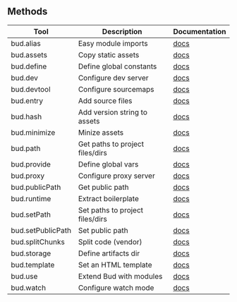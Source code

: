 ## Methods

| Tool              | Description                     | Documentation                     |
| ----------------- | ------------------------------- | --------------------------------- |
| bud.alias         | Easy module imports             | [docs](docs:config/alias)         |
| bud.assets        | Copy static assets              | [docs](docs:config/assets)        |
| bud.define        | Define global constants         | [docs](docs:config/define)        |
| bud.dev           | Configure dev server            | [docs](docs:config/dev)           |
| bud.devtool       | Configure sourcemaps            | [docs](docs:config/devtool)       |
| bud.entry         | Add source files                | [docs](docs:config/entry)         |
| bud.hash          | Add version string to assets    | [docs](docs:config/hash)          |
| bud.minimize      | Minize assets                   | [docs](docs:config/minimize)      |
| bud.path          | Get paths to project files/dirs | [docs](docs:config/path)          |
| bud.provide       | Define global vars              | [docs](docs:config/provide)       |
| bud.proxy         | Configure proxy server          | [docs](docs:config/proxy)         |
| bud.publicPath    | Get public path                 | [docs](docs:config/publicPath)    |
| bud.runtime       | Extract boilerplate             | [docs](docs:config/runtime)       |
| bud.setPath       | Set paths to project files/dirs | [docs](docs:config/setPath)       |
| bud.setPublicPath | Set public path                 | [docs](docs:config/setPublicPath) |
| bud.splitChunks   | Split code (vendor)             | [docs](docs:config/vendor)        |
| bud.storage       | Define artifacts dir            | [docs](docs:config/storage)       |
| bud.template      | Set an HTML template            | [docs](docs:config/template)      |
| bud.use           | Extend Bud with modules         | [docs](docs:config/use)           |
| bud.watch         | Configure watch mode            | [docs](docs:config/watch)         |
